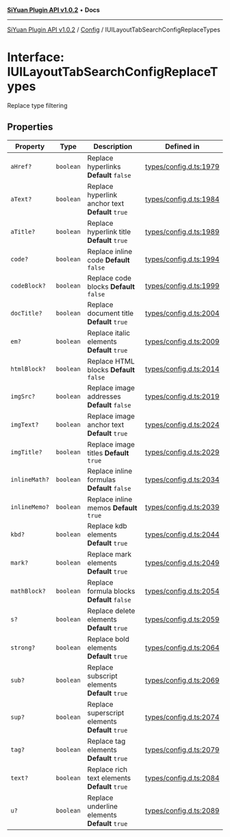 [**SiYuan Plugin API v1.0.2**](../../../README.md) • **Docs**

---

[SiYuan Plugin API v1.0.2](../../../README.md) / [Config](../README.md) / IUILayoutTabSearchConfigReplaceTypes

# Interface: IUILayoutTabSearchConfigReplaceTypes

Replace type filtering

## Properties

| Property      | Type      | Description                                      | Defined in                                                                                       |
| ------------- | --------- | ------------------------------------------------ | ------------------------------------------------------------------------------------------------ |
| `aHref?`      | `boolean` | Replace hyperlinks **Default** `false`           | [types/config.d.ts:1979](https://github.com/siyuan-note/petal/tree/main/types/config.d.ts#L1979) |
| `aText?`      | `boolean` | Replace hyperlink anchor text **Default** `true` | [types/config.d.ts:1984](https://github.com/siyuan-note/petal/tree/main/types/config.d.ts#L1984) |
| `aTitle?`     | `boolean` | Replace hyperlink title **Default** `true`       | [types/config.d.ts:1989](https://github.com/siyuan-note/petal/tree/main/types/config.d.ts#L1989) |
| `code?`       | `boolean` | Replace inline code **Default** `false`          | [types/config.d.ts:1994](https://github.com/siyuan-note/petal/tree/main/types/config.d.ts#L1994) |
| `codeBlock?`  | `boolean` | Replace code blocks **Default** `false`          | [types/config.d.ts:1999](https://github.com/siyuan-note/petal/tree/main/types/config.d.ts#L1999) |
| `docTitle?`   | `boolean` | Replace document title **Default** `true`        | [types/config.d.ts:2004](https://github.com/siyuan-note/petal/tree/main/types/config.d.ts#L2004) |
| `em?`         | `boolean` | Replace italic elements **Default** `true`       | [types/config.d.ts:2009](https://github.com/siyuan-note/petal/tree/main/types/config.d.ts#L2009) |
| `htmlBlock?`  | `boolean` | Replace HTML blocks **Default** `false`          | [types/config.d.ts:2014](https://github.com/siyuan-note/petal/tree/main/types/config.d.ts#L2014) |
| `imgSrc?`     | `boolean` | Replace image addresses **Default** `false`      | [types/config.d.ts:2019](https://github.com/siyuan-note/petal/tree/main/types/config.d.ts#L2019) |
| `imgText?`    | `boolean` | Replace image anchor text **Default** `true`     | [types/config.d.ts:2024](https://github.com/siyuan-note/petal/tree/main/types/config.d.ts#L2024) |
| `imgTitle?`   | `boolean` | Replace image titles **Default** `true`          | [types/config.d.ts:2029](https://github.com/siyuan-note/petal/tree/main/types/config.d.ts#L2029) |
| `inlineMath?` | `boolean` | Replace inline formulas **Default** `false`      | [types/config.d.ts:2034](https://github.com/siyuan-note/petal/tree/main/types/config.d.ts#L2034) |
| `inlineMemo?` | `boolean` | Replace inline memos **Default** `true`          | [types/config.d.ts:2039](https://github.com/siyuan-note/petal/tree/main/types/config.d.ts#L2039) |
| `kbd?`        | `boolean` | Replace kdb elements **Default** `true`          | [types/config.d.ts:2044](https://github.com/siyuan-note/petal/tree/main/types/config.d.ts#L2044) |
| `mark?`       | `boolean` | Replace mark elements **Default** `true`         | [types/config.d.ts:2049](https://github.com/siyuan-note/petal/tree/main/types/config.d.ts#L2049) |
| `mathBlock?`  | `boolean` | Replace formula blocks **Default** `false`       | [types/config.d.ts:2054](https://github.com/siyuan-note/petal/tree/main/types/config.d.ts#L2054) |
| `s?`          | `boolean` | Replace delete elements **Default** `true`       | [types/config.d.ts:2059](https://github.com/siyuan-note/petal/tree/main/types/config.d.ts#L2059) |
| `strong?`     | `boolean` | Replace bold elements **Default** `true`         | [types/config.d.ts:2064](https://github.com/siyuan-note/petal/tree/main/types/config.d.ts#L2064) |
| `sub?`        | `boolean` | Replace subscript elements **Default** `true`    | [types/config.d.ts:2069](https://github.com/siyuan-note/petal/tree/main/types/config.d.ts#L2069) |
| `sup?`        | `boolean` | Replace superscript elements **Default** `true`  | [types/config.d.ts:2074](https://github.com/siyuan-note/petal/tree/main/types/config.d.ts#L2074) |
| `tag?`        | `boolean` | Replace tag elements **Default** `true`          | [types/config.d.ts:2079](https://github.com/siyuan-note/petal/tree/main/types/config.d.ts#L2079) |
| `text?`       | `boolean` | Replace rich text elements **Default** `true`    | [types/config.d.ts:2084](https://github.com/siyuan-note/petal/tree/main/types/config.d.ts#L2084) |
| `u?`          | `boolean` | Replace underline elements **Default** `true`    | [types/config.d.ts:2089](https://github.com/siyuan-note/petal/tree/main/types/config.d.ts#L2089) |
